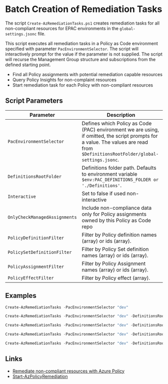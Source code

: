 # Batch Creation of Remediation Tasks

The script `Create-AzRemediationTasks.ps1` creates remediation tasks for all non-compliant resources for EPAC environments in the `global-settings.jsonc` file.

This script executes all remediation tasks in a Policy as Code environment specified with parameter `PacEnvironmentSelector`. The script will interactively prompt for the value if the parameter is not supplied. The script will recurse the Management Group structure and subscriptions from the defined starting point.

* Find all Policy assignments with potential remediation capable resources
* Query Policy Insights for non-complaint resources
* Start remediation task for each Policy with non-compliant resources

## Script Parameters

| Parameter | Description |
| --- | --- |
| `PacEnvironmentSelector` | Defines which Policy as Code (PAC) environment we are using, if omitted, the script prompts for a value. The values are read from `$DefinitionsRootFolder/global-settings.jsonc`. |
| `DefinitionsRootFolder` | Definitions folder path. Defaults to environment variable `$env:PAC_DEFINITIONS_FOLDER or './Definitions'`. |
| `Interactive` | Set to false if used non-interactive |
| `OnlyCheckManagedAssignments` | Include non-compliance data only for Policy assignments owned by this Policy as Code repo |
| `PolicyDefinitionFilter` | Filter by Policy definition names (array) or ids (array). |
| `PolicySetDefinitionFilter` | Filter by Policy Set definition names (array) or ids (array). |
| `PolicyAssignmentFilter` | Filter by Policy Assignment names (array) or ids (array). |
| `PolicyEffectFilter` | Filter by Policy effect (array). |


## Examples

```ps1
Create-AzRemediationTasks -PacEnvironmentSelector "dev"
```

```ps1
Create-AzRemediationTasks -PacEnvironmentSelector "dev" -DefinitionsRootFolder "C:\git\policy-as-code\Definitions"
```

```ps1
Create-AzRemediationTasks -PacEnvironmentSelector "dev" -DefinitionsRootFolder "C:\git\policy-as-code\Definitions" -Interactive $false
```

```ps1
Create-AzRemediationTasks -PacEnvironmentSelector "dev" -DefinitionsRootFolder "C:\git\policy-as-code\Definitions" -OnlyCheckManagedAssignments
```

```ps1
Create-AzRemediationTasks -PacEnvironmentSelector "dev" -DefinitionsRootFolder "C:\git\policy-as-code\Definitions" -PolicyDefinitionFilter "Require tag 'Owner' on resource groups" -PolicySetDefinitionFilter "Require tag 'Owner' on resource groups" -PolicyAssignmentFilter "Require tag 'Owner' on resource groups"
```

## Links

- [Remediate non-compliant resources with Azure Policy](https://learn.microsoft.com/en-us/azure/governance/policy/how-to/remediate-resources?tabs=azure-portal)
- [Start-AzPolicyRemediation](https://learn.microsoft.com/en-us/powershell/module/az.policyinsights/start-azpolicyremediation?view=azps-10.1.0)

